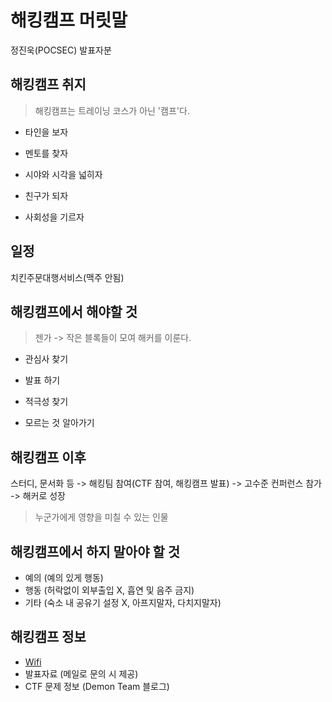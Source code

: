# 해킹캠프 머릿말
정진욱(POCSEC) 발표자분

## 해킹캠프 취지

> 해킹캠프는 트레이닝 코스가 아닌 '캠프'다.

- 타인을 보자

- 멘토를 찾자

- 시야와 시각을 넓히자

- 친구가 되자

- 사회성을 기르자

## 일정
치킨주문대행서비스(맥주 안됨)

## 해킹캠프에서 해야할 것

> 젠가 -> 작은 블록들이 모여 해커를 이룬다.

- 관심사 찾기

- 발표 하기

- 적극성 찾기

- 모르는 것 알아가기

## 해킹캠프 이후
스터디, 문서화 등 -> 해킹팀 참여(CTF 참여, 해킹캠프 발표) -> 고수준 컨퍼런스 참가 -> 해커로 성장<br>

> 누군가에게 영향을 미칠 수 있는 인물

## 해킹캠프에서 하지 말아야 할 것
- 예의 (예의 있게 행동)
- 행동 (허락없이 외부출입 X, 흡연 및 음주 금지)
- 기타 (숙소 내 공유기 설정 X, 아프지말자, 다치지말자)

## 해킹캠프 정보
- <a href="wifi.md">Wifi</a>
- 발표자료 (메일로 문의 시 제공)
- CTF 문제 정보 (Demon Team 블로그)
